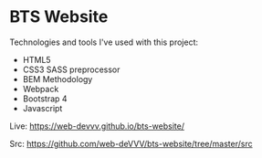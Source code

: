 # BTS Website

Technologies and tools I've used with this project:

  - HTML5
  - CSS3 SASS preprocessor
  - BEM Methodology
  - Webpack
  - Bootstrap 4
  - Javascript

  Live: https://web-devvv.github.io/bts-website/

  Src: https://github.com/web-deVVV/bts-website/tree/master/src